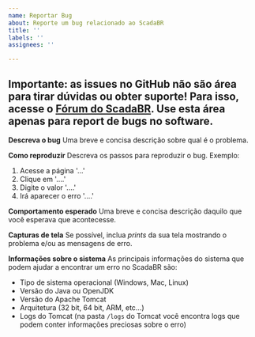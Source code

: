 ```yaml
---
name: Reportar Bug
about: Reporte um bug relacionado ao ScadaBR
title: ''
labels: ''
assignees: ''

---
```


## Importante: as issues no GitHub não são área para tirar dúvidas ou obter suporte! Para isso, acesse o [Fórum do ScadaBR](https://forum.scadabr.com.br/). Use esta área apenas para report de bugs no software.

**Descreva o bug**
Uma breve e concisa descrição sobre qual é o problema.

**Como reproduzir**
Descreva os passos para reproduzir o bug. Exemplo:
1. Acesse a página '...'
2. Clique em '....'
3. Digite o valor '....'
4. Irá aparecer o erro '....'

**Comportamento esperado**
Uma breve e concisa descrição daquilo que você esperava que acontecesse.

**Capturas de tela**
Se possível, inclua _prints_ da sua tela mostrando o problema e/ou as mensagens de erro.

**Informações sobre o sistema**
As principais informações do sistema que podem ajudar a encontrar um erro no ScadaBR são:
- Tipo de sistema operacional (Windows, Mac, Linux)
- Versão do Java ou OpenJDK
- Versão do Apache Tomcat
- Arquitetura (32 bit, 64 bit, ARM, etc...)
- Logs do Tomcat (na pasta `/logs` do Tomcat você encontra logs que podem conter informações preciosas sobre o erro)

